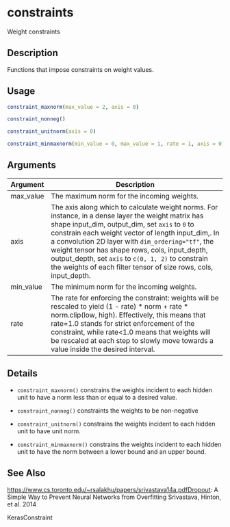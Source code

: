 # constraints


Weight constraints




## Description

Functions that impose constraints on weight values.





## Usage
```r
constraint_maxnorm(max_value = 2, axis = 0)

constraint_nonneg()

constraint_unitnorm(axis = 0)

constraint_minmaxnorm(min_value = 0, max_value = 1, rate = 1, axis = 0)
```




## Arguments


Argument      |Description
------------- |----------------
max_value | The maximum norm for the incoming weights.
axis | The axis along which to calculate weight norms. For instance, in a dense layer the weight matrix has shape input_dim, output_dim, set ``axis`` to ``0`` to constrain each weight vector of length input_dim,. In a convolution 2D layer with ``dim_ordering="tf"``, the weight tensor has shape rows, cols, input_depth, output_depth, set ``axis`` to ``c(0, 1, 2)`` to constrain the weights of each filter tensor of size rows, cols, input_depth.
min_value | The minimum norm for the incoming weights.
rate | The rate for enforcing the constraint: weights will be rescaled to yield (1 - rate) * norm + rate * norm.clip(low, high). Effectively, this means that rate=1.0 stands for strict enforcement of the constraint, while rate<1.0 means that weights will be rescaled at each step to slowly move towards a value inside the desired interval.




## Details



*  `constraint_maxnorm()` constrains the weights incident to each
hidden unit to have a norm less than or equal to a desired value.

*  `constraint_nonneg()` constraints the weights to be non-negative

*  `constraint_unitnorm()` constrains the weights incident to each hidden
unit to have unit norm.

*  `constraint_minmaxnorm()` constrains the weights incident to each
hidden unit to have the norm between a lower bound and an upper bound.








## See Also

https://www.cs.toronto.edu/~rsalakhu/papers/srivastava14a.pdfDropout: A Simple Way to Prevent Neural Networks from Overfitting Srivastava, Hinton, et al. 2014

KerasConstraint



